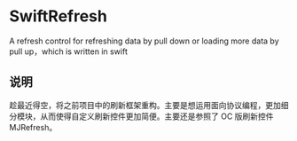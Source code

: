 # SwiftRefresh
A refresh control for refreshing data by pull down or loading more data by pull up，which is written in swift

## 说明

趁最近得空，将之前项目中的刷新框架重构。主要是想运用面向协议编程，更加细分模块，从而使得自定义刷新控件更加简便。主要还是参照了 OC 版刷新控件 MJRefresh。
